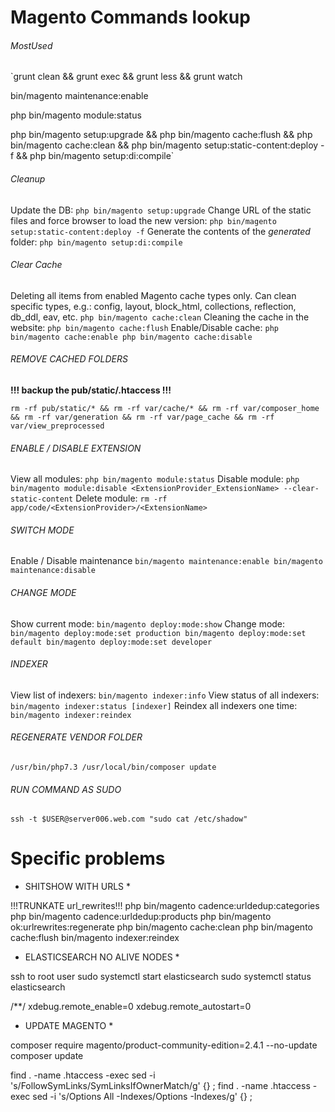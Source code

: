 # Magento Commands lookup

###### MostUsed

`grunt clean && grunt exec && grunt less && grunt watch
 
 bin/magento maintenance:enable
 
 php bin/magento module:status
 
 php bin/magento setup:upgrade && php bin/magento cache:flush && php bin/magento cache:clean && php bin/magento setup:static-content:deploy -f && php bin/magento  setup:di:compile`

###### Cleanup

Update the DB:
`php bin/magento setup:upgrade`
Change URL of the static files and force browser to load the new version:
`php bin/magento setup:static-content:deploy -f`
Generate the contents of the *generated* folder:
`php bin/magento setup:di:compile`


###### Clear Cache

Deleting all items from enabled Magento cache types only. Can clean specific types, e.g.: config, layout, block_html, collections, reflection, db_ddl, eav, etc.
`php bin/magento cache:clean`
Cleaning the cache in the website:
`php bin/magento cache:flush`
Enable/Disable cache:
`php bin/magento cache:enable
 php bin/magento cache:disable`


###### REMOVE CACHED FOLDERS

**!!! backup the pub/static/.htaccess !!!**

`rm -rf pub/static/* && rm -rf var/cache/* && rm -rf var/composer_home && rm -rf var/generation && rm -rf var/page_cache && rm -rf var/view_preprocessed`


###### ENABLE / DISABLE EXTENSION

View all modules:
`php bin/magento module:status`
Disable module:
`php bin/magento module:disable <ExtensionProvider_ExtensionName> --clear-static-content`
Delete module:
`rm -rf app/code/<ExtensionProvider>/<ExtensionName>`


###### SWITCH MODE

Enable / Disable maintenance
`bin/magento maintenance:enable
 bin/magento maintenance:disable`


###### CHANGE MODE

Show current mode:
`bin/magento deploy:mode:show`
Change mode:
`bin/magento deploy:mode:set production
 bin/magento deploy:mode:set default
 bin/magento deploy:mode:set developer`


###### INDEXER

View list of indexers:
`bin/magento indexer:info`
View status of all indexers:
`bin/magento indexer:status [indexer]`
Reindex all indexers one time:
`bin/magento indexer:reindex`


###### REGENERATE VENDOR FOLDER

`/usr/bin/php7.3 /usr/local/bin/composer update`


###### RUN COMMAND AS SUDO

`ssh -t $USER@server006.web.com "sudo cat /etc/shadow"`


# Specific problems

* SHITSHOW WITH URLS *

!!!TRUNKATE url_rewrites!!!
php bin/magento  cadence:urldedup:categories
php bin/magento  cadence:urldedup:products
php bin/magento ok:urlrewrites:regenerate
php bin/magento cache:clean
php bin/magento cache:flush
bin/magento indexer:reindex


* ELASTICSEARCH NO ALIVE NODES *

ssh to root user
sudo systemctl start elasticsearch
sudo systemctl status elasticsearch

/**/
xdebug.remote_enable=0
xdebug.remote_autostart=0  


* UPDATE MAGENTO *

composer require magento/product-community-edition=2.4.1 --no-update
composer update

find . -name .htaccess -exec sed -i 's/FollowSymLinks/SymLinksIfOwnerMatch/g' {} \;
find . -name .htaccess -exec sed -i 's/Options All -Indexes/Options -Indexes/g' {} \;


